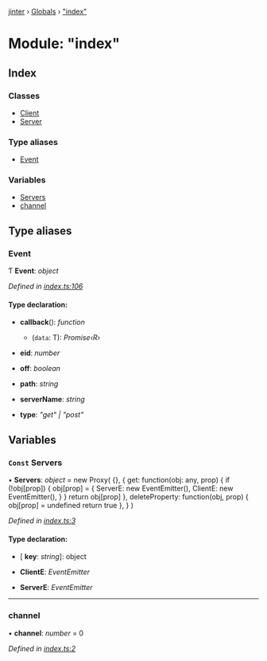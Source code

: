 [jinter](../README.md) › [Globals](../globals.md) › ["index"](_index_.md)

# Module: "index"

## Index

### Classes

* [Client](../classes/_index_.client.md)
* [Server](../classes/_index_.server.md)

### Type aliases

* [Event](_index_.md#event)

### Variables

* [Servers](_index_.md#const-servers)
* [channel](_index_.md#channel)

## Type aliases

###  Event

Ƭ **Event**: *object*

*Defined in [index.ts:106](https://github.com/jincdream/Jinter/blob/1459b97/src/index.ts#L106)*

#### Type declaration:

* **callback**(): *function*

  * (`data`: T): *Promise‹R›*

* **eid**: *number*

* **off**: *boolean*

* **path**: *string*

* **serverName**: *string*

* **type**: *"get" | "post"*

## Variables

### `Const` Servers

• **Servers**: *object* = new Proxy(
  {},
  {
    get: function(obj: any, prop) {
      if (!obj[prop]) {
        obj[prop] = {
          ServerE: new EventEmitter(),
          ClientE: new EventEmitter(),
        }
      }
      return obj[prop]
    },
    deleteProperty: function(obj, prop) {
      obj[prop] = undefined
      return true
    },
  }
)

*Defined in [index.ts:3](https://github.com/jincdream/Jinter/blob/1459b97/src/index.ts#L3)*

#### Type declaration:

* \[ **key**: *string*\]: object

* **ClientE**: *EventEmitter*

* **ServerE**: *EventEmitter*

___

###  channel

• **channel**: *number* = 0

*Defined in [index.ts:2](https://github.com/jincdream/Jinter/blob/1459b97/src/index.ts#L2)*
